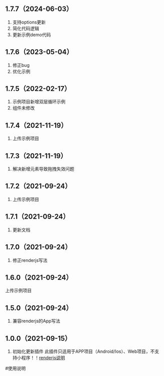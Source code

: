 ## 1.7.7（2024-06-03）
1. 支持options更新 
2. 简化代码逻辑 
3. 更新示例demo代码
## 1.7.6（2023-05-04）
1. 修正bug
2. 优化示例
## 1.7.5（2022-02-17）
1. 示例项目新增双层循环示例
2. 组件未修改
## 1.7.4（2021-11-19）
1. 上传示例项目
## 1.7.3（2021-11-19）
1.  解决新增元素导致拖拽失效问题
## 1.7.2（2021-09-24）
1. 上传示例项目
## 1.7.1（2021-09-24）
1. 更新文档
## 1.7.0（2021-09-24）
1. 修正renderjs写法
## 1.6.0（2021-09-24）
上传示例项目
## 1.5.0（2021-09-24）
1. 兼容renderjs的App写法
## 1.0.0（2021-09-15）
1. 初始化更新插件
此插件只适用于APP项目（Android/Ios）、Web项目，不支持小程序！！[renderjs说明](https://uniapp.dcloud.io/frame?id=renderjs)

#使用说明
